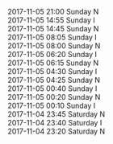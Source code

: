 2017-11-05 21:00 Sunday  N  
2017-11-05 14:55 Sunday  I  
2017-11-05 14:45 Sunday  N  
2017-11-05 08:05 Sunday  I  
2017-11-05 08:00 Sunday  N  
2017-11-05 06:20 Sunday  I  
2017-11-05 06:15 Sunday  N  
2017-11-05 04:30 Sunday  I  
2017-11-05 04:25 Sunday  N  
2017-11-05 00:40 Sunday  I  
2017-11-05 00:20 Sunday  N  
2017-11-05 00:10 Sunday  I  
2017-11-04 23:45 Saturday  N  
2017-11-04 23:40 Saturday  I  
2017-11-04 23:20 Saturday  N  
